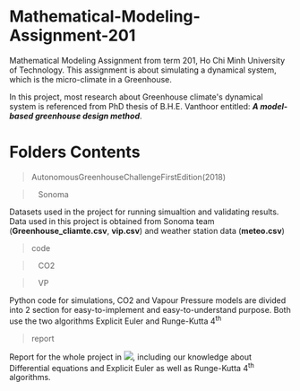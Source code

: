 # Mathematical-Modeling-Assignment-201
 Mathematical Modeling Assignment from term 201, Ho Chi Minh University of Technology. This assignment is about simulating a dynamical system, which is the micro-climate in a Greenhouse.
 
 In this project, most research about Greenhouse climate's dynamical system is referenced from PhD thesis of B.H.E. Vanthoor entitled: ***A model-based greenhouse design method***.

# Folders Contents
 >AutonomousGreenhouseChallengeFirstEdition(2018)
 
  > &nbsp;&nbsp; Sonoma
 
 Datasets used in the project for running simualtion and validating results.
 Data used in this project is obtained from Sonoma team (**Greenhouse_cliamte.csv**, **vip.csv**) and weather station data (**meteo.csv**)
 
 >code
 
 > &nbsp;&nbsp; CO2
 
 > &nbsp;&nbsp; VP
 
 Python code for simulations, CO2 and Vapour Pressure models are divided into 2 section for easy-to-implement and easy-to-understand purpose. Both use the two algorithms Explicit Euler and Runge-Kutta 4<sup>th</sup>

>report 

Report for the whole project in <img src="https://latex.codecogs.com/svg.latex?%5CLaTeX" />, including our knowledge about Differential equations and Explicit Euler as well as Runge-Kutta 4<sup>th</sup> algorithms.



